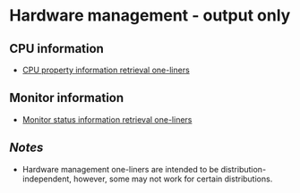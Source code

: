 
# Hardware management - output only

## CPU information

* [CPU property information retrieval one-liners](cpu_information/cpu-property-information-retrieval.one-liners)

## Monitor information

* [Monitor status information retrieval one-liners](monitor_information/monitor-status-information-retrieval.one-liners)

## *Notes*

* Hardware management one-liners are intended to be distribution-independent, however, some may not work for certain distributions.


